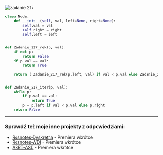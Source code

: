 <picture>
  <source srcset="../../srt/zbior_zadan/217.png" media="(prefers-color-scheme: light)">
  <source srcset="../../srt/zbior_zadan/black_217.png" media="(prefers-color-scheme: dark)">
  <img src="../../srt/zbior_zadan/black_217.png" alt="zadanie 217">
</picture>

```python
class Node:
    def __init__(self, val, left=None, right=None):
        self.val = val
        self.right = right
        self.left = left


def Zadanie_217_rek(p, val):
    if not p:
        return False
    if p.val == val:
        return True

    return ( Zadanie_217_rek(p.left, val) if val < p.val else Zadanie_217_rek(p.right, val))


def Zadanie_217_iter(p, val):
    while p:
        if p.val == val:
            return True
        p = p.left if val < p.val else p.right
    return False
```

---
### Sprawdź też moje inne projekty z odpowiedziami:
- [Rosnotes-Dyskretna](https://github.com/kamilGie/Rosnotes-Dyskretna) - Premiera wkrótce
- [Rosnotes-WDI](https://github.com/kamilGie/Rosnotes-WDI) - Premiera wkrótce
- [ASRT-ASD](https://github.com/kamilGie/Rosnotes-Dyskretna) - Premiera wkrótce
